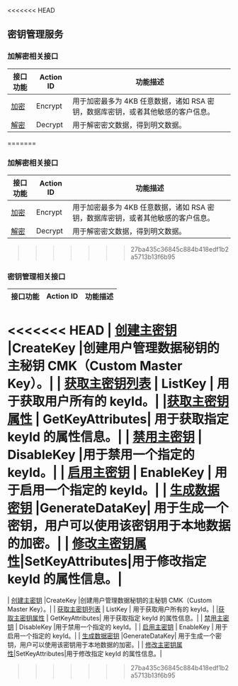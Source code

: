 <<<<<<< HEAD
## 密钥管理服务

### 加解密相关接口
| 接口功能 | Action ID | 功能描述
|---------|---------|---------|
| [加密](https://cloud.tencent.com/document/product/573/8889) | Encrypt|用于加密最多为 4KB 任意数据，诸如 RSA 密钥，数据库密钥，或者其他敏感的客户信息。|
| [解密](https://cloud.tencent.com/document/product/573/8890) | Decrypt|用于解密密文数据，得到明文数据。|


=======
### 加解密相关接口
| 接口功能 | Action ID | 功能描述
|---------|---------|---------|
| [加密](https://cloud.tencent.com/document/product/847/16551) | Encrypt|用于加密最多为 4KB 任意数据，诸如 RSA 密钥，数据库密钥，或者其他敏感的客户信息。|
| [解密](https://cloud.tencent.com/document/product/847/16532) | Decrypt|用于解密密文数据，得到明文数据。|
>>>>>>> 27ba435c36845c884b418edf1b2a5713b13f6b95

### 密钥管理相关接口
| 接口功能 | Action ID | 功能描述|
|---------|---------|---------|
<<<<<<< HEAD
| [创建主密钥](https://cloud.tencent.com/document/product/573/8893) |CreateKey |创建用户管理数据秘钥的主秘钥 CMK（Custom Master Key）。|
| [获取主密钥列表](https://cloud.tencent.com/document/product/573/8897) | ListKey | 用于获取用户所有的 keyId。|
|[获取主密钥属性](https://cloud.tencent.com/document/product/573/8898)  | GetKeyAttributes| 用于获取指定 keyId 的属性信息。|
| [禁用主密钥](https://cloud.tencent.com/document/product/573/8896) | DisableKey |用于禁用一个指定的keyId。|
| [启用主密钥](https://cloud.tencent.com/document/product/573/8894) | EnableKey | 用于启用一个指定的 keyId。|
| [生成数据密钥](https://cloud.tencent.com/document/product/573/8895) |GenerateDataKey| 用于生成一个密钥，用户可以使用该密钥用于本地数据的加密。|
| [修改主密钥属性](https://cloud.tencent.com/document/product/573/8892)|SetKeyAttributes|用于修改指定 keyId 的属性信息。|
=======
| [创建主密钥](https://cloud.tencent.com/document/product/847/16535) |CreateKey |创建用户管理数据秘钥的主秘钥 CMK（Custom Master Key）。|
| [获取主密钥列表](https://cloud.tencent.com/document/product/847/16540) | ListKey | 用于获取用户所有的 keyId。|
|[获取主密钥属性](https://cloud.tencent.com/document/product/847/16541)  | GetKeyAttributes| 用于获取指定 keyId 的属性信息。|
| [禁用主密钥](https://cloud.tencent.com/document/product/847/16538) | DisableKey |用于禁用一个指定的 keyId。|
| [启用主密钥](https://cloud.tencent.com/document/product/847/16536) | EnableKey | 用于启用一个指定的 keyId。|
| [生成数据密钥](https://cloud.tencent.com/document/product/847/16537) |GenerateDataKey| 用于生成一个密钥，用户可以使用该密钥用于本地数据的加密。|
| [修改主密钥属性](https://cloud.tencent.com/document/product/847/16534)|SetKeyAttributes|用于修改指定 keyId 的属性信息。|
>>>>>>> 27ba435c36845c884b418edf1b2a5713b13f6b95


